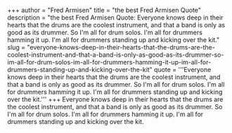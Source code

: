 +++
author = "Fred Armisen"
title = "the best Fred Armisen Quote"
description = "the best Fred Armisen Quote: Everyone knows deep in their hearts that the drums are the coolest instrument, and that a band is only as good as its drummer. So I'm all for drum solos. I'm all for drummers hamming it up. I'm all for drummers standing up and kicking over the kit."
slug = "everyone-knows-deep-in-their-hearts-that-the-drums-are-the-coolest-instrument-and-that-a-band-is-only-as-good-as-its-drummer-so-im-all-for-drum-solos-im-all-for-drummers-hamming-it-up-im-all-for-drummers-standing-up-and-kicking-over-the-kit"
quote = '''Everyone knows deep in their hearts that the drums are the coolest instrument, and that a band is only as good as its drummer. So I'm all for drum solos. I'm all for drummers hamming it up. I'm all for drummers standing up and kicking over the kit.'''
+++
Everyone knows deep in their hearts that the drums are the coolest instrument, and that a band is only as good as its drummer. So I'm all for drum solos. I'm all for drummers hamming it up. I'm all for drummers standing up and kicking over the kit.
